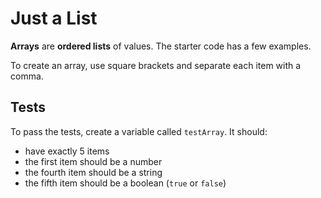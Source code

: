 # Just a List

**Arrays** are **ordered lists** of values. The starter code has a few examples.

To create an array, use square brackets and separate each item with a comma.

## Tests

To pass the tests, create a variable called `testArray`. It should:

- have exactly 5 items
- the first item should be a number
- the fourth item should be a string
- the fifth item should be a boolean (`true` or `false`)